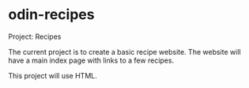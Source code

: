 # odin-recipes
Project: Recipes

The current project is to create a basic recipe website.
The website will have a main index page with links to a few recipes.

This project will use HTML.
